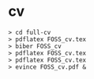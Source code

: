 cv
==

    > cd full-cv
    > pdflatex FOSS_cv.tex
    > biber FOSS_cv
    > pdflatex FOSS_cv.tex
    > pdflatex FOSS_cv.tex
    > evince FOSS_cv.pdf &
